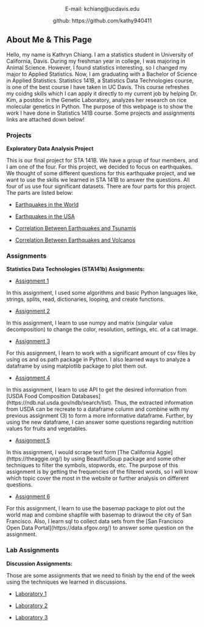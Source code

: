 

<p align="center">
E-mail: kchiang@ucdavis.edu
</p><p align="center">
github: https://github.com/kathy940411
</p>

## About Me & This Page

<p>Hello, my name is Kathryn Chiang. I am a statistics student in University of California, Davis. During my freshman year in college, I was majoring in Animal Science. However, I found statistics interesting, so I changed my major to Applied Statistics. Now, I am graduating with a Bachelor of Science in Applied Statistics. Statistics 141B, a Statistics Data Technologies course, is one of the best course I have taken in UC Davis. This course refreshes my coidng skills which I can apply it directly to my current job by helping Dr. Kim, a postdoc in the Genetic Laboratory, analyzes her research on rice molecular genetics in Python. The purpose of this webpage is to show the work I have done in Statistics 141B course. Some projects and assignments links are attached down below!</p>

### Projects

__Exploratory Data Analysis Project__
<p>
This is our final project for STA 141B. We have a group of four members, and I am one of the four. For this project, we decided to focus on earthquakes. We thought of some different questions for this earthquake project, and we want to use the skills we learned in STA 141B to answer the questions. All four of us use four significant datasets. There are four parts for this project. The parts are listed below:</p>

+ [Earthquakes in the World](https://github.com/karthikapai/earthquakes/blob/master/Earthquakes%20in%20the%20World%20(Part%201).ipynb)

+ [Earthquakes in the USA](https://github.com/karthikapai/earthquakes/blob/master/Earthquake_in_the_USA_part2.ipynb)

+ [Correlation Between Earthquakes and Tsunamis](https://github.com/karthikapai/earthquakes/blob/master/project-part-3.ipynb)

+ [Correlation Between Earthquakes and Volcanos](https://github.com/karthikapai/earthquakes/blob/master/141b_final_part42.ipynb)

### Assignments

__Statistics Data Technologies (STA141b) Assignments:__

+ [Assignment 1](https://github.com/kathy940411/KathrynChiang/blob/master/assignment1.ipynb)
<p>
In this assignment, I used some algorithms and basic Python languages like, strings, splits, read, dictionaries, looping, and create functions.</p>

+ [Assignment 2](https://github.com/kathy940411/KathrynChiang/blob/master/assignment2.ipynb)
<p>
In this assignment, I learn to use numpy and matrix (singular value decomposition) to change the color, resolution, settings, etc. of a cat image.</p>

+ [Assignment 3](https://github.com/kathy940411/KathrynChiang/blob/master/assignment3.ipynb)
<p>
For this assignment, I learn to work with a significant amount of csv files by using os and os.path package in Python. I also learned ways to analyze a dataframe by using matplotlib package to plot them out. </p>

+ [Assignment 4](https://github.com/kathy940411/KathrynChiang/blob/master/assignment4.ipynb)
<p>
In this assignment, I learn to use API to get the desired information from [USDA Food Composition Databases](https://ndb.nal.usda.gov/ndb/search/list). Thus, the extracted information from USDA can be recreate to a dataframe column and combine with my previous assignment (3) to form a more informative dataframe. Further, by using the new dataframe, I can answer some questions regarding nutrition values for fruits and vegetables.</p>

+ [Assignment 5](https://github.com/kathy940411/KathrynChiang/blob/master/assignment5.ipynb)
<p>
In this assignment, I would scrape text form [The California Aggie](https://theaggie.org/) by using BeautifulSoup package and some other techniques to filter the symbols, stopwords, etc. The purpose of this assignment is by getting the frequencies of the filtered words, so I will know which topic cover the most in the website or further analysis on different questions.</p>

+ [Assignment 6](https://github.com/kathy940411/KathrynChiang/blob/master/assignment6.ipynb)
<p>
For this assignment, I learn to use the basemap package to plot out the world map and combine shapfile with basemap to drawout the city of San Francisco. Also, I learn sql to collect data sets from the [San Francisco Open Data Portal](https://data.sfgov.org/) to answer some question on the assignment.</p>


### Lab Assignments

__Discussion Assignments:__
<p>Those are some assignments that we need to finish by the end of the week using the techniques we learned in discussions.</p>

+ [Laboratory 1](https://github.com/kathy940411/KathrynChiang/blob/master/Lab%202.ipynb)

+ [Laboratory 2](https://github.com/kathy940411/KathrynChiang/blob/master/Lab%203.ipynb)

+ [Laboratory 3](https://github.com/kathy940411/KathrynChiang/blob/master/Lab%204.ipynb)



